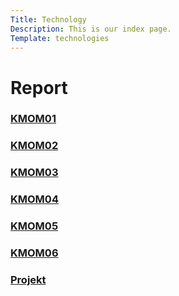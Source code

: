 ```yaml
---
Title: Technology
Description: This is our index page.
Template: technologies
---
```


# Report

<div class="kmom">
<a href="technology/XX#kmom01">
<h3 class="kmom-header"> KMOM01 </h3>
</a>
</div>

<div class="kmom">
<a href="technology/XX#kmom02">
<h3 class="kmom-header"> KMOM02 </h3>
</a>
</div>

<div class="kmom">
<a href="technology/XX#kmom03">
<h3 class="kmom-header"> KMOM03 </h3>
</a>
</div>

<div class="kmom">
<a href="technology/XX#kmom04">
<h3 class="kmom-header"> KMOM04 </h3>
</a>
</div>

<div class="kmom">
<a href="technology/XX#kmom05">
<h3 class="kmom-header"> KMOM05 </h3>
</a>
</div>

<div class="kmom">
<a href="technology/XX#kmom06">
<h3 class="kmom-header"> KMOM06 </h3>
</a>
</div>

<div class="kmom project">
<a href="technology/XX#proj">
<h3 class="kmom-header"> Projekt </h3>
</a>
</div>
